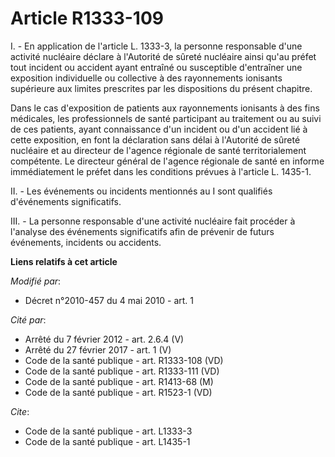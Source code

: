 # Article R1333-109

I. - En application de l'article L. 1333-3, la personne responsable d'une activité nucléaire déclare à l'Autorité de sûreté
nucléaire ainsi qu'au préfet tout incident ou accident ayant entraîné ou susceptible d'entraîner une exposition individuelle
ou collective à des rayonnements ionisants supérieure aux limites prescrites par les dispositions du présent chapitre. 

Dans le cas d'exposition de patients aux rayonnements ionisants à des fins médicales, les professionnels de santé participant
au traitement ou au suivi de ces patients, ayant connaissance d'un incident ou d'un accident lié à cette exposition, en font
la déclaration sans délai à l'Autorité de sûreté nucléaire et au directeur de l'agence régionale de santé territorialement
compétente. Le directeur général de l'agence régionale de santé en informe immédiatement le préfet dans les conditions
prévues à l'article L. 1435-1. 

II. - Les événements ou incidents mentionnés au I sont qualifiés d'événements significatifs. 

III. - La personne responsable d'une activité nucléaire fait procéder à l'analyse des événements significatifs afin de
prévenir de futurs événements, incidents ou accidents.

**Liens relatifs à cet article**

_Modifié par_:

  - Décret n°2010-457 du 4 mai 2010 - art. 1

_Cité par_:

  - Arrêté du 7 février 2012 - art. 2.6.4 (V)
  - Arrêté du 27 février 2017 - art. 1 (V)
  - Code de la santé publique - art. R1333-108 (VD)
  - Code de la santé publique - art. R1333-111 (VD)
  - Code de la santé publique - art. R1413-68 (M)
  - Code de la santé publique - art. R1523-1 (VD)

_Cite_:

  - Code de la santé publique - art. L1333-3
  - Code de la santé publique - art. L1435-1
